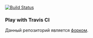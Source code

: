 [![Build Status](https://travis-ci.org/dmitriykazinachikov/practice-git-2.svg?branch=master)](https://travis-ci.org/dmitriykazinachikov/practice-git-2)
### Play with Travis CI

Данный репозиторий является [форком](https://github.com/Artemmkin/play-with-travis).
